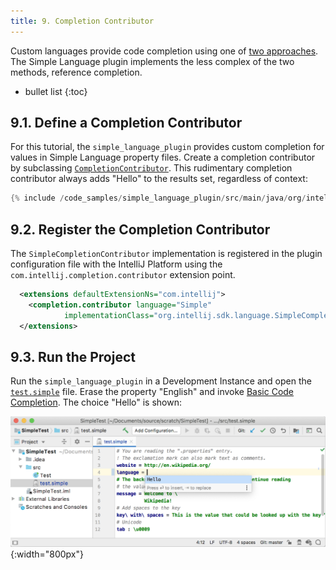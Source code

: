 ```yaml
---
title: 9. Completion Contributor
---
```

<!-- Copyright 2000-2020 JetBrains s.r.o. and other contributors. Use of this source code is governed by the Apache 2.0 license that can be found in the LICENSE file. -->

Custom languages provide code completion using one of [two approaches](/reference_guide/custom_language_support/code_completion.md).
The Simple Language plugin implements the less complex of the two methods, reference completion.

* bullet list
{:toc}

## 9.1. Define a Completion Contributor
For this tutorial, the `simple_language_plugin` provides custom completion for values in Simple Language property files.
Create a completion contributor by subclassing [`CompletionContributor`](upsource:///platform/analysis-api/src/com/intellij/codeInsight/completion/CompletionContributor.java).
This rudimentary completion contributor always adds "Hello" to the results set, regardless of context:

```java
{% include /code_samples/simple_language_plugin/src/main/java/org/intellij/sdk/language/SimpleCompletionContributor.java %}
```

## 9.2. Register the Completion Contributor
The `SimpleCompletionContributor` implementation is registered in the plugin configuration file with the IntelliJ Platform using the `com.intellij.completion.contributor` extension point.

```xml
  <extensions defaultExtensionNs="com.intellij">
    <completion.contributor language="Simple" 
            implementationClass="org.intellij.sdk.language.SimpleCompletionContributor"/>
  </extensions>
```

## 9.3. Run the Project
Run the `simple_language_plugin` in a Development Instance and open the [`test.simple`](/tutorials/custom_language_support/lexer_and_parser_definition.md#run-the-project) file.
Erase the property "English" and invoke [Basic Code Completion](https://www.jetbrains.com/help/idea/auto-completing-code.html#invoke-basic-completion). 
The choice "Hello" is shown:

![Completion](img/completion.png){:width="800px"}
